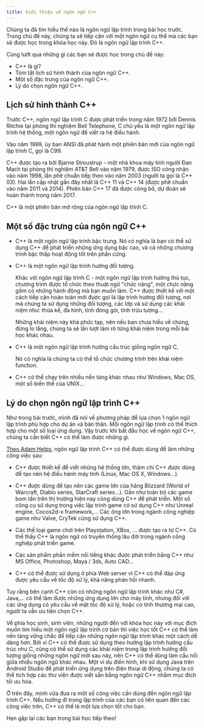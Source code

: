 ```yaml
---
title: Giới thiệu về ngôn ngữ C++
---
```


Chúng ta đã tìm hiểu thế nào là ngôn ngữ lập trình trong bài học trước.
Trong chủ đề này, chúng ta sẽ tiếp cận với một ngôn ngữ cụ thể mà
các bạn sẽ được học trong khóa học này. Đó là ngôn ngữ lập trình C++.

Cùng lướt qua những gì các bạn sẽ được học trong chủ đề này:

  - C++ là gì?
  - Tóm tắt lịch sử hình thành của ngôn ngữ C++.
  - Một số đặc trưng của ngôn ngữ C++.
  - Lý do chọn ngôn ngữ C++.

## Lịch sử hình thành C++

Trước C++, ngôn ngữ lập trình C được phát triển trong năm 1972 bởi
Dennis Ritchie tại phòng thí nghiệm Bell Telephone, C chủ yếu là một ngôn ngữ
lập trình hệ thống, một ngôn ngữ để viết ra hệ điều hành.

Vào năm 1999, ủy ban ANSI đã phát hành một phiên bản mới của ngôn ngữ
lập trình C, gọi là C99.

C++ được tạo ra bởi Bjarne Stroustrup - một nhà khoa máy tính
người Đan Mạch tại phòng thí nghiệm AT&T Bell vào năm 1979, được ISO
công nhận vào năm 1998, lần phê chuẩn tiếp theo vào năm 2003
(người ta gọi là C++ 03). Hai lần cập nhật gần đây nhất là C++ 11 và C++ 14
(được phê chuẩn vào năm 2011 và 2014).
Phiên bản C++ 17 đã được công bố, dự đoán sẽ hoàn thành trong năm 2017.

C++ là một phiên bản mở rộng của ngôn ngữ lập trình C.

## Một số đặc trưng của ngôn ngữ C++

  - C++ là một ngôn ngữ lập trinh bậc trung.
    Nó có nghĩa là bạn có thể sử dụng C++ để phát triển những ứng dụng bậc cao,
    và cả những chương trình bậc thấp hoạt động tốt trên phần cứng.

  - C++ là một ngôn ngữ lập trình hướng đối tượng.

    Khác với ngôn ngữ lập trình C - một ngôn ngữ lập trình hướng thủ tục,
    chương trình được tổ chức theo thuật ngữ "chức năng", một chức năng gồm có
    những hành động mà bạn muốn làm. C++ được thiết kế với một cách tiếp cận
    hoàn toàn mới được gọi là lập trình hướng đối tượng,
    nơi mà chúng ta sử dụng những đối tượng, các lớp và sử dụng các khái niệm
    như: thừa kế, đa hình, tính đóng gói, tính trừu tượng...

    Những khái niệm này khá phức tạp, nên nếu bạn chưa hiểu về chúng,
    đừng lo lắng, chúng ta sẽ lần lượt làm rõ từng khái niệm trong mỗi bài học
    khác nhau.

  - C++ là một ngôn ngữ lập trình hướng cấu trúc giống ngôn ngữ C,

    Nó có nghĩa là chúng ta có thể tổ chức chương trình trên khái niệm function.

  - C++ có thể chạy trên nhiều nền tảng khác nhau như Windows, Mac OS,
    một số biến thể của UNIX...

## Lý do chọn ngôn ngữ lập trình C++

Như trong bài trước, mình đã nói về phương pháp để lựa chọn 1 ngôn ngữ lập trình
phù hợp cho dự án và bản thân. Mỗi ngôn ngữ lập trình có thể thích hợp
cho một số loại ứng dụng. Vậy trước khi bắt đầu học về ngôn ngữ C++,
chúng ta cần biết C++ có thể làm được những gì.

[Theo Adam Helps](https://www.quora.com/What-can-someone-do-using-C++),
ngôn ngữ lập trình C++ có thể được dùng để làm những công việc sau:

  - C++ được thiết kế để viết những hệ thống lớn, thậm chí C++ được dùng để tạo
  nên hệ điều hành máy tính (Linux, Mac OS X, Windows...).

  - C++ được dùng để tạo nên các game lớn của hãng Blizzard
  (World of Warcraft, Diablo series, StarCraft series...).
  Gần như toàn bộ các game bom tấn trên thị trường hiện nay cũng dùng C++
  để phát triển. Một số công cụ sử dụng trong việc lập trình game
  có sử dụng C++ như Unreal engine, Cocos2d-x framework,...
  Các ông lớn trong ngành công nghiệp game như Valve, CryTek cũng sử dụng C++.

  - Các thể loại game chơi trên Playstation, XBox, ... được tạo ra từ C++.
  Có thể thấy C++ là ngôn ngữ có truyền thống lâu đời trong ngành công nghiệp
  phát triển game.

  - Các sản phẩm phần mềm nổi tiếng khác được phát triển bằng C++
  như MS Office, Photoshop, Maya / 3ds, Auto CAD...

  - C++ có thể được sử dụng ở phía Web server vì C++ có thể đáp ứng
  được yêu cầu về tốc độ xử lý, khả năng phản hồi nhanh.

Tuy rằng bên cạnh C++ còn có những ngôn ngữ lập trình khác như C#, Java,...
có thể làm được những ứng dụng lớn cho máy tính, nhưng đối với các ứng dụng
có yêu cầu về mặt tốc độ xử lý, hoặc có tính thương mại cao,
người ta vẫn ưu tiên chọn C++.

Về phía học sinh, sinh viên, những người đến với khóa học này với mục đích
muốn tìm hiểu một ngôn ngữ lập trình cơ bản thì việc học tốt C++ có thể
làm nền tảng vững chắc để tiếp cận những ngôn ngữ lập trình khác một cách
dễ dàng hơn. Bởi vì C++ có thể được sử dụng theo hướng
lập trình hướng cấu trúc như C, cũng có thể sử dụng các khái niệm
trong lập trình hướng đối tượng giống những ngôn ngữ mới sau này,
nên C++ có thể dùng làm cầu nối giữa nhiều ngôn ngữ khác nhau.
Một ví dụ điển hình, khi sử dụng Java trên Android Studio để phát triển
ứng dụng trên điện thoại di động, chúng ta có thể tích hợp các thư viện
được viết sẵn bằng ngôn ngữ C++ nhằm mục đích tối ưu hóa.

Ở trên đây, mình vừa đưa ra một số công việc cần dùng đến
ngôn ngữ lập trình C++. Nếu hướng đi trong lập trình của các bạn có liên quan
đến các công việc trên, C++ có thể là một lựa chọn tốt cho bạn.

Hẹn gặp lại các bạn trong bài học tiếp theo!

